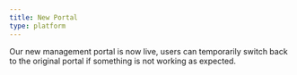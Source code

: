 ```yaml
---
title: New Portal
type: platform
---
```


Our new management portal is now live, users can temporarily switch back to the original portal if something is not working as expected.